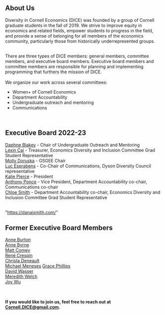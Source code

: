 <html lang="en">
  <head>
    <meta charset="utf-8">
    <meta name="description" content="About Us">
  
  </head>

        

<div class="page-header">
  <h2>About Us </h2>
</div>
Diversity in Cornell Economics (DICE) was founded by a group of Cornell graduate students in the fall of 2019. We strive to improve equity in economics and related fields, empower students to progress in the field, and provide a sense of belonging for all members of the economics community, particularly those from historically underrepresented groups.
<br>
<br>

There are three types of DICE members: general members, committee members, and executive board members. Executive board members and committee members are responsible for planning and implementing programming that furthers the mission of DICE.
<br/>
<br/>
We organize our work across several committees:
<ul>
<li> Women+ of Cornell Economics </li>
<li> Department Accountability </li>
<li> Undergraduate outreach and mentoring </li>
<li> Communications </li>
</ul>
<br/>
   
<div class="page-header">
  <h2>Executive Board 2022-23</h2>
</div>
<a href="https://publicpolicy.cornell.edu/people/daphne-blakey/">Daphne Blakey</a>  - Chair of Undergraduate Outreach and Mentoring
<br/>
<a href="https://economics.cornell.edu/lexin-cai">Lexin Cai</a> - Treasurer, Economics Diversity and Inclusion Committee Grad Student Representative
<br/>
<a href="http://barrett.dyson.cornell.edu/research/group/molly-doruska.html">Molly Doruska</a> - GSGEE Chair 
<br/>
<a href="https://dyson.cornell.edu/programs/graduate/graduate-student-directory/">Luc Esprabens</a> - Co-Chair of Communications, Dyson Diversity Council representative
<br/>
<a href="https://economics.cornell.edu/kalie-pierce-0">Kalie Pierce</a> - President 
<br/>
<a href="https://dyson.cornell.edu/programs/graduate/graduate-student-directory/">Anthony Ponce</a> - Vice President, Department Accountability co-chair, Communications co-chair 
<br/>
<a href="https://publicpolicy.cornell.edu/people/chloe-smith/">Chloe Smith</a> - Department Accountability co-chair, Economics Diversity and Inclusion Committee Grad Student Representative

<br/>


<br/>



"https://danajsmith.com/"
 
<div class="page-header"> 
<h2>Former Executive Board Members</h2>
</div>

<a href="https://annemburton.com/">Anne Burton</a>
<br/>
<a href="https://www.econanne.com/">Anne Byrne</a>
<br/>
<a href="https://www.matthewcomey.com/">Matt Comey</a>
<br/>
<a href="https://www.renecrespin.com/">Ren&eacute; Crespin</a>
<br/>
<a href="https://www.christa-deneault.com/">Christa Deneault</a>
<br/>
<a href="https://dyson.cornell.edu/programs/graduate/graduate-student-directory/">Michael Meneses</a>
<a href="https://gracenphillips.com/">Grace Phillips</a>
<br/>
<a href="https://www.davidnwasser.com">David Wasser</a>
<br/>
<a href="https://www.human.cornell.edu/people/msw274">Meredith Welch</a>
<br/>
<a href="https://joyzwu.github.io/">Joy Wu</a>
<br/>
<br/>
<br/>





    
<strong>If you would like to join us, feel free to reach out at Cornell.DICE@gmail.com.</strong>

<br/>
<br/>
<br/>
     
  <span id="lastModified"></span>
